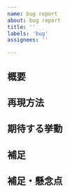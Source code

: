 ```yaml
---
name: bug report
about: bug report
title: ''
labels: 'bug'
assignees: ''

---
```


## 概要

## 再現方法

## 期待する挙動

## 補足

## 補足・懸念点
